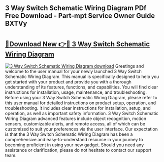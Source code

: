 ## 3 Way Switch Schematic Wiring Diagram PDf Free Download - Part-mpt Service Owner Guide BXTVy

# <h2><a href="http://dfnx77.blite.top/?on=3+Way+Switch+Schematic+Wiring+Diagram">🔗Download New 👉🔴 3 Way Switch Schematic Wiring Diagram</a></h2>

[![3 Way Switch Schematic Wiring Diagram download](https://i.imgur.com/lujVjoI.png)](http://dfnx77.blite.top/?on=3+Way+Switch+Schematic+Wiring+Diagram)
Greetings and welcome to the user manual for your newly launched 3 Way Switch Schematic Wiring Diagram. This manual is specifically designed to help you get started with your product and provide you with a thorough understanding of its features, functions, and capabilities. You will find clear instructions for installation, usage, maintenance, and troubleshooting. Before using your 3 Way Switch Schematic Wiring Diagram, please refer to this user manual for detailed instructions on product setup, operation, and troubleshooting. It includes clear instructions for installation, setup, and operation, as well as important safety information. 3 Way Switch Schematic Wiring Diagram advanced features include object recognition, motion sensors, customizable alerts, and remote access, all of which can be customized to suit your preferences via the user interface. Our expectation is that the 3 Way Switch Schematic Wiring Diagram has been a comprehensive and easy-to-understand resource in your journey to becoming proficient in using your new gadget. Should you need any assistance or clarification, please do not hesitate to contact our support team.
